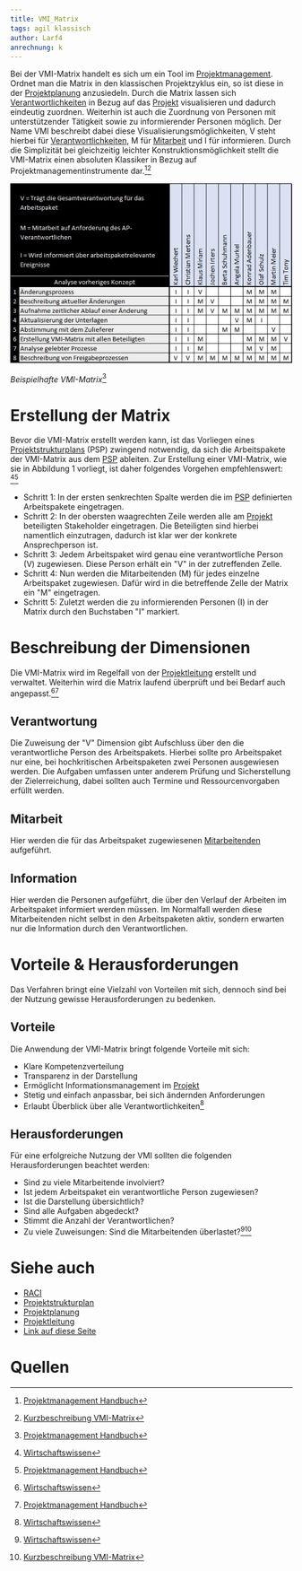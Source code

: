 ```yaml
---
title: VMI_Matrix
tags: agil klassisch
author: Larf4
anrechnung: k
---
```



Bei der VMI-Matrix handelt es sich um ein Tool im [Projektmanagement](Projektmanagement.md). Ordnet man die Matrix in den klassischen Projektzyklus ein, so ist diese in der [Projektplanung](Projektplanung.md) anzusiedeln.
Durch die Matrix lassen sich [Verantwortlichkeiten](Verantwortlichkeiten.md) in Bezug auf das [Projekt](Projekt.md) visualisieren und dadurch eindeutig zuordnen. Weiterhin ist auch die Zuordnung von Personen mit unterstützender Tätigkeit sowie zu informierender Personen möglich.
Der Name VMI beschreibt dabei diese Visualisierungsmöglichkeiten, V steht hierbei für [Verantwortlichkeiten](Verantwortlichkeiten.md), M für [Mitarbeit](Projektmitarbeiter.md) und I für informieren. 
Durch die Simplizität bei gleichzeitig leichter Konstruktionsmöglichkeit stellt die VMI-Matrix einen absoluten Klassiker in Bezug auf Projektmanagementinstrumente dar.[^3][^1]

![Beispielmatrix](VMI_Matrix/Bild2_VMI.jpg)

*Beispielhafte VMI-Matrix*[^3]

# Erstellung der Matrix
Bevor die VMI-Matrix erstellt werden kann, ist das Vorliegen eines [Projektstrukturplans](Projektstrukturplan.md) (PSP) zwingend notwendig, da sich die Arbeitspakete der VMI-Matrix aus dem [PSP](Projektstrukturplan.md) ableiten. 
Zur Erstellung einer VMI-Matrix, wie sie in Abbildung 1 vorliegt, ist daher folgendes Vorgehen empfehlenswert: [^5][^3]
* Schritt 1: In der ersten senkrechten Spalte werden die im [PSP](Projektstrukturplan.md) definierten Arbeitspakete eingetragen. 
* Schritt 2: In der obersten waagrechten Zeile werden alle am [Projekt](Projekt.md) beteiligten Stakeholder eingetragen. Die Beteiligten sind hierbei namentlich einzutragen, dadurch ist klar wer der konkrete Ansprechperson ist. 
* Schritt 3: Jedem Arbeitspaket wird genau eine verantwortliche Person (V) zugewiesen. Diese Person erhält ein "V" in der zutreffenden Zelle.
* Schritt 4: Nun werden die Mitarbeitenden (M) für jedes einzelne Arbeitspaket zugewiesen. Dafür wird in die betreffende Zelle der Matrix ein "M" eingetragen. 
* Schritt 5: Zuletzt werden die zu informierenden Personen (I) in der Matrix durch den Buchstaben "I" markiert.
 
# Beschreibung der Dimensionen
Die VMI-Matrix wird im Regelfall von der [Projektleitung](Projektleiter.md) erstellt und verwaltet. Weiterhin wird die Matrix laufend überprüft und bei Bedarf auch angepasst.[^5][^3]
## Verantwortung
Die Zuweisung der "V" Dimension gibt Aufschluss über den die verantwortliche Person des Arbeitspakets. Hierbei sollte pro Arbeitspaket nur eine, bei hochkritischen Arbeitspaketen zwei Personen ausgewiesen werden. Die Aufgaben umfassen unter anderem Prüfung und Sicherstellung der Zielerreichung, dabei sollten auch Termine und Ressourcenvorgaben erfüllt werden. 
## Mitarbeit
Hier werden die für das Arbeitspaket zugewiesenen [Mitarbeitenden](Projektmitarbeiter.md) aufgeführt. 
## Information
Hier werden die Personen aufgeführt, die über den Verlauf der Arbeiten im Arbeitspaket informiert werden müssen. Im Normalfall werden diese Mitarbeitenden nicht selbst in den Arbeitspaketen aktiv, sondern erwarten nur die Information durch den Verantwortlichen.

# Vorteile & Herausforderungen 
Das Verfahren bringt eine Vielzahl von Vorteilen mit sich, dennoch sind bei der Nutzung gewisse Herausforderungen zu bedenken.

## Vorteile
Die Anwendung der VMI-Matrix bringt folgende Vorteile mit sich:
* Klare Kompetenzverteilung
* Transparenz in der Darstellung
* Ermöglicht Informationsmanagement im [Projekt](Projekt.md)
* Stetig und einfach anpassbar, bei sich ändernden Anforderungen
* Erlaubt Überblick über alle Verantwortlichkeiten[^5]

## Herausforderungen
Für eine erfolgreiche Nutzung der VMI sollten die folgenden Herausforderungen beachtet werden:
* Sind zu viele Mitarbeitende involviert? 
* Ist jedem Arbeitspaket ein verantwortliche Person zugewiesen?
* Ist die Darstellung übersichtlich?
* Sind alle Aufgaben abgedeckt?
* Stimmt die Anzahl der Verantwortlichen?
* Zu viele Zuweisungen: Sind die Mitarbeitenden überlastet?[^5][^1]

# Siehe auch

* [RACI](RACI.md)
* [Projektstrukturplan](Projektstrukturplan.md)
* [Projektplanung](Projektplanung.md)
* [Projektleitung](Projektleitung.md)
* [Link auf diese Seite](VMI_Matrix.md)


# Quellen

[^1]: [Kurzbeschreibung VMI-Matrix](https://www.repetico.de/card-77397561)
[^2]: [A Guide to the Project Management Body of Knowledge (PMBOK® Guide)](https://www.pmi.org/pmbok-guide-standards/foundational/PMBOK)
[^3]: [Projektmanagement Handbuch]( https://www.projektmanagementhandbuch.de/handbuch/projektplanung/vmi-matrix/)
[^4]: [Business Wissen]( https://www.business-wissen.de/produkt/4383/vmi-matrix-oder-imv-matrix-information-mitarbeit-verantwortung-der-projektmitarbeiter/)
[^5]: [Wirtschaftswissen]( https://www.wirtschaftswissen.de/marketing-vertrieb/verkauf/vertriebsmanagement/vertriebs-projekte-erfolgreich-managen-mit-der-vmi-matrix/)

